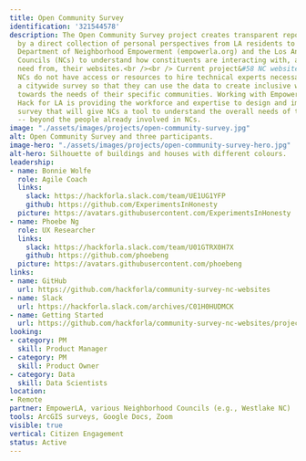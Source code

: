 ```yaml
---
title: Open Community Survey
identification: '321544578'
description: The Open Community Survey project creates transparent reports supported
  by a direct collection of personal perspectives from LA residents to help The LA
  Department of Neighborhood Empowerment (empowerla.org) and the Los Angeles Neighborhood
  Councils (NCs) to understand how constituents are interacting with, and what they
  need from, their websites.<br /><br /> Current project&#58 NC website survey; Most
  NCs do not have access or resources to hire technical experts necessary to create
  a citywide survey so that they can use the data to create inclusive websites targeted
  towards the needs of their specific communities. Working with EmpowerLA and NCs,
  Hack for LA is providing the workforce and expertise to design and implement this
  survey that will give NCs a tool to understand the overall needs of their community
  -- beyond the people already involved in NCs.
image: "./assets/images/projects/open-community-survey.jpg"
alt: Open Community Survey and three participants.
image-hero: "./assets/images/projects/open-community-survey-hero.jpg"
alt-hero: Silhouette of buildings and houses with different colours.
leadership:
- name: Bonnie Wolfe
  role: Agile Coach
  links:
    slack: https://hackforla.slack.com/team/UE1UG1YFP
    github: https://github.com/ExperimentsInHonesty
  picture: https://avatars.githubusercontent.com/ExperimentsInHonesty
- name: Phoebe Ng
  role: UX Researcher
  links:
    slack: https://hackforla.slack.com/team/U01GTRX0H7X
    github: https://github.com/phoebeng
  picture: https://avatars.githubusercontent.com/phoebeng
links:
- name: GitHub
  url: https://github.com/hackforla/community-survey-nc-websites
- name: Slack
  url: https://hackforla.slack.com/archives/C01H0HUDMCK
- name: Getting Started
  url: https://github.com/hackforla/community-survey-nc-websites/projects/1#card-51519391
looking:
- category: PM
  skill: Product Manager
- category: PM
  skill: Product Owner
- category: Data
  skill: Data Scientists
location:
- Remote
partner: EmpowerLA, various Neighborhood Councils (e.g., Westlake NC)
tools: ArcGIS surveys, Google Docs, Zoom
visible: true
vertical: Citizen Engagement
status: Active
---
```


